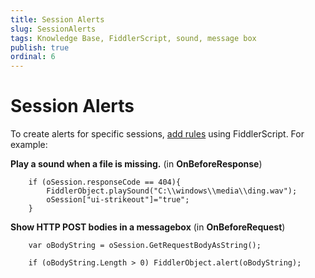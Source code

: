 ```yaml
---
title: Session Alerts
slug: SessionAlerts
tags: Knowledge Base, FiddlerScript, sound, message box
publish: true
ordinal: 6
---
```


Session Alerts
==============

To create alerts for specific sessions, [add rules][1] using FiddlerScript. For example:



**Play a sound when a file is missing.**
(in **OnBeforeResponse**)

        if (oSession.responseCode == 404){
            FiddlerObject.playSound("C:\\windows\\media\\ding.wav");
            oSession["ui-strikeout"]="true"; 
        }

**Show HTTP POST bodies in a messagebox**
(in **OnBeforeRequest**)

        var oBodyString = oSession.GetRequestBodyAsString();

        if (oBodyString.Length > 0) FiddlerObject.alert(oBodyString);

[1]: ../../Extend-Fiddler/AddRules
